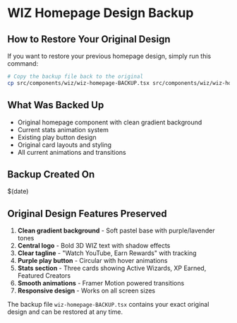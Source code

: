 # WIZ Homepage Design Backup

## How to Restore Your Original Design

If you want to restore your previous homepage design, simply run this command:

```bash
# Copy the backup file back to the original
cp src/components/wiz/wiz-homepage-BACKUP.tsx src/components/wiz/wiz-homepage.tsx
```

## What Was Backed Up

- Original homepage component with clean gradient background
- Current stats animation system
- Existing play button design
- Original card layouts and styling
- All current animations and transitions

## Backup Created On
$(date)

## Original Design Features Preserved

1. **Clean gradient background** - Soft pastel base with purple/lavender tones
2. **Central logo** - Bold 3D WIZ text with shadow effects
3. **Clear tagline** - "Watch YouTube, Earn Rewards" with tracking
4. **Purple play button** - Circular with hover animations
5. **Stats section** - Three cards showing Active Wizards, XP Earned, Featured Creators
6. **Smooth animations** - Framer Motion powered transitions
7. **Responsive design** - Works on all screen sizes

The backup file `wiz-homepage-BACKUP.tsx` contains your exact original design and can be restored at any time.
